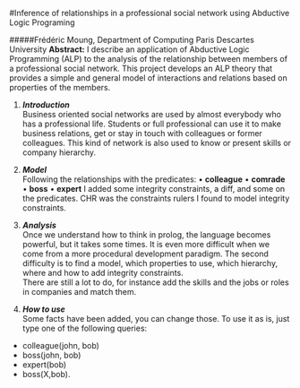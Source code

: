 #Inference of relationships in a professional social network using Abductive Logic Programing

#####Frédéric Moung, Department of Computing Paris Descartes University
**Abstract:** I describe an application of Abductive Logic Programming (ALP) to the analysis of the relationship between members of a professional social network. This project develops an ALP theory that provides a simple and general model of interactions and relations based on properties of the members.

1. ***Introduction***  
Business oriented social networks are used by almost everybody who has a professional life. Students or full professional can use it to make business relations, get or stay in touch with colleagues or former colleagues. This kind of network is also used to know or present skills or company hierarchy.

2. ***Model***  
Following the relationships with the predicates:
• **colleague** • **comrade** • **boss**
• **expert**
I added some integrity constraints, a diff, and some on the predicates. CHR was the constraints rulers I found to model integrity constraints.

3. ***Analysis***  
Once we understand how to think in prolog, the language becomes powerful, but it takes some times. It is even more difficult when we come from a more procedural development paradigm.
The second difficulty is to find a model, which properties to use, which hierarchy, where and how to add integrity constraints.  
There are still a lot to do, for instance add the skills and the jobs or roles in companies and match them.

4. ***How to use***  
Some facts have been added, you can change those.
To use it as is, just type one of the following queries:  
 * colleague(john, bob)
 * boss(john, bob)
 * expert(bob)
 * boss(X,bob). 

